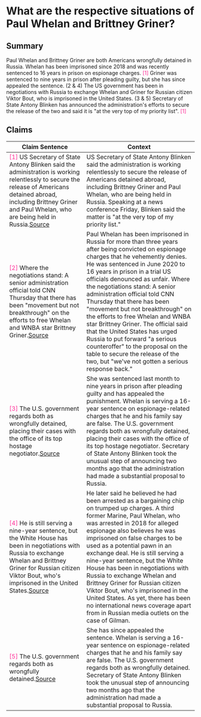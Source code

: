 # What are the respective situations of Paul Whelan and Brittney Griner?

## Summary
Paul Whelan and Brittney Griner are both Americans wrongfully detained in Russia. Whelan has been imprisoned since 2018 and was recently sentenced to 16 years in prison on espionage charges. <font color=#FF3399>[1]</font> Griner was sentenced to nine years in prison after pleading guilty, but she has since appealed the sentence. (2 & 4) The US government has been in negotiations with Russia to exchange Whelan and Griner for Russian citizen Viktor Bout, who is imprisoned in the United States. (3 & 5) Secretary of State Antony Blinken has announced the administration's efforts to secure the release of the two and said it is "at the very top of my priority list". <font color=#FF3399>[1]</font>

## Claims
| Claim Sentence | Context |
|---|---|
|<font color=#FF3399>[1]</font> US Secretary of State Antony Blinken said the administration is working relentlessly to secure the release of Americans detained abroad, including Brittney Griner and Paul Whelan, who are being held in Russia.<a href="https://www.cnn.com/europe/live-news/russia-ukraine-war-news-09-16-22/h_64f2c56f9c985bb3bf07b0398adba77e" target="_blank">Source</a>| US Secretary of State Antony Blinken said the administration is working relentlessly to secure the release of Americans detained abroad, including Brittney Griner and Paul Whelan, who are being held in Russia. Speaking at a news conference Friday, Blinken said the matter is "at the very top of my priority list."|
|<font color=#FF3399>[2]</font> Where the negotiations stand: A senior administration official told CNN Thursday that there has been "movement but not breakthrough" on the efforts to free Whelan and WNBA star Brittney Griner.<a href="https://www.cnn.com/europe/live-news/russia-ukraine-war-news-09-17-22/h_4392813436930e3a6c7e2faf703a3705" target="_blank">Source</a>| Paul Whelan has been imprisoned in Russia for more than three years after being convicted on espionage charges that he vehemently denies. He was sentenced in June 2020 to 16 years in prison in a trial US officials denounced as unfair. Where the negotiations stand: A senior administration official told CNN Thursday that there has been "movement but not breakthrough" on the efforts to free Whelan and WNBA star Brittney Griner. The official said that the United States has urged Russia to put forward "a serious counteroffer" to the proposal on the table to secure the release of the two, but "we've not gotten a serious response back."|
|<font color=#FF3399>[3]</font> The U.S. government regards both as wrongfully detained, placing their cases with the office of its top hostage negotiator.<a href="https://www.fox5vegas.com/2022/09/16/biden-meeting-with-families-whelan-griner-white-house/" target="_blank">Source</a>| She was sentenced last month to nine years in prison after pleading guilty and has appealed the punishment. Whelan is serving a 16-year sentence on espionage-related charges that he and his family say are false. The U.S. government regards both as wrongfully detained, placing their cases with the office of its top hostage negotiator. Secretary of State Antony Blinken took the unusual step of announcing two months ago that the administration had made a substantial proposal to Russia.|
|<font color=#FF3399>[4]</font> He is still serving a nine-year sentence, but the White House has been in negotiations with Russia to exchange Whelan and Brittney Griner for Russian citizen Viktor Bout, who's imprisoned in the United States.<a href="https://people.com/politics/robert-gilman-case-former-us-marine-jailed-in-russia/" target="_blank">Source</a>| He later said he believed he had been arrested as a bargaining chip on trumped up charges. A third former Marine, Paul Whelan, who was arrested in 2018 for alleged espionage also believes he was imprisoned on false charges to be used as a potential pawn in an exchange deal. He is still serving a nine-year sentence, but the White House has been in negotiations with Russia to exchange Whelan and Brittney Griner for Russian citizen Viktor Bout, who's imprisoned in the United States. As yet, there has been no international news coverage apart from in Russian media outlets on the case of Gilman.|
|<font color=#FF3399>[5]</font> The U.S. government regards both as wrongfully detained.<a href="https://www.ny1.com/nyc/all-boroughs/news/2022/09/20/biden-griner-whelan-jake-sullivan-russia-us" target="_blank">Source</a>| She has since appealed the sentence. Whelan is serving a 16-year sentence on espionage-related charges that he and his family say are false. The U.S. government regards both as wrongfully detained. Secretary of State Antony Blinken took the unusual step of announcing two months ago that the administration had made a substantial proposal to Russia.|
